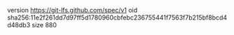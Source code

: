 version https://git-lfs.github.com/spec/v1
oid sha256:11e2f261dd7d97ff5d1780960cbfebc236755441f7563f7b215bf8bcd4d48db3
size 880
